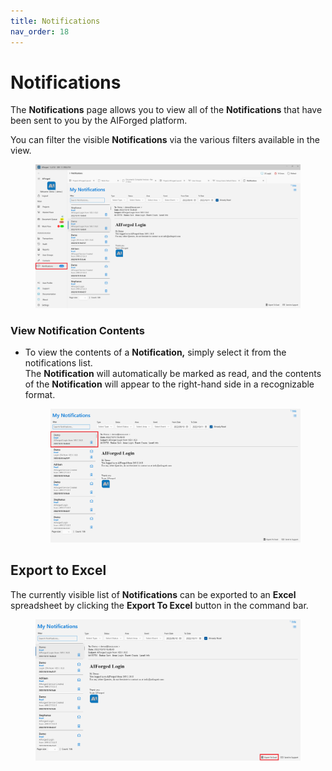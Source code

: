 ```yaml
---
title: Notifications
nav_order: 18
---
```


# Notifications

The **Notifications** page allows you to view all of the **Notifications** that have been sent to you by the AIForged platform.

You can filter the visible **Notifications** via the various filters available in the view.

<figure><img src=".gitbook/assets/image (236).png" alt=""><figcaption></figcaption></figure>

### View Notification Contents

*   To view the contents of a **Notification,** simply select it from the notifications list.\
    The **Notification** will automatically be marked as read, and the contents of the **Notification** will appear to the right-hand side in a recognizable format.

    <figure><img src=".gitbook/assets/image (12) (1) (2).png" alt=""><figcaption></figcaption></figure>

## Export to Excel

The currently visible list of **Notifications** can be exported to an **Excel** spreadsheet by clicking the **Export To Excel** button in the command bar.

<figure><img src=".gitbook/assets/image (27) (1) (2).png" alt=""><figcaption></figcaption></figure>
